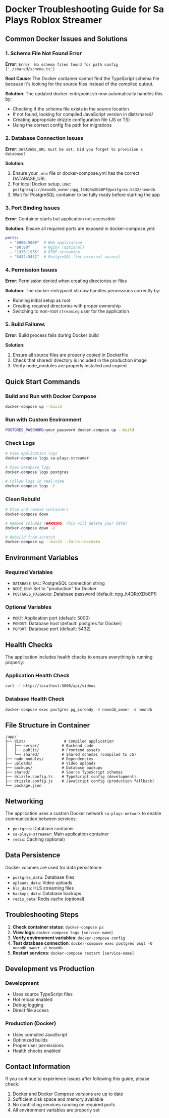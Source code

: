 # Docker Troubleshooting Guide for Sa Plays Roblox Streamer

## Common Docker Issues and Solutions

### 1. Schema File Not Found Error
**Error**: `Error  No schema files found for path config ['./shared/schema.ts']`

**Root Cause**: The Docker container cannot find the TypeScript schema file because it's looking for the source files instead of the compiled output.

**Solution**: The updated docker-entrypoint.sh now automatically handles this by:
- Checking if the schema file exists in the source location
- If not found, looking for compiled JavaScript version in dist/shared/
- Creating appropriate drizzle configuration file (JS or TS)
- Using the correct config file path for migrations

### 2. Database Connection Issues
**Error**: `DATABASE_URL must be set. Did you forget to provision a database?`

**Solution**:
1. Ensure your `.env` file or docker-compose.yml has the correct DATABASE_URL
2. For local Docker setup, use: `postgresql://neondb_owner:npg_lt4QRoXDb8Pf@postgres:5432/neondb`
3. Wait for PostgreSQL container to be fully ready before starting the app

### 3. Port Binding Issues
**Error**: Container starts but application not accessible

**Solution**:
Ensure all required ports are exposed in docker-compose.yml:
```yaml
ports:
  - "5000:5000"  # Web application
  - "80:80"      # Nginx (optional)
  - "1935:1935"  # RTMP streaming
  - "5432:5432"  # PostgreSQL (for external access)
```

### 4. Permission Issues
**Error**: Permission denied when creating directories or files

**Solution**: The docker-entrypoint.sh now handles permissions correctly by:
- Running initial setup as root
- Creating required directories with proper ownership
- Switching to non-root `streaming` user for the application

### 5. Build Failures
**Error**: Build process fails during Docker build

**Solution**:
1. Ensure all source files are properly copied in Dockerfile
2. Check that shared/ directory is included in the production image
3. Verify node_modules are properly installed and copied

## Quick Start Commands

### Build and Run with Docker Compose
```bash
docker-compose up --build
```

### Run with Custom Environment
```bash
POSTGRES_PASSWORD=your_password docker-compose up --build
```

### Check Logs
```bash
# View application logs
docker-compose logs sa-plays-streamer

# View database logs  
docker-compose logs postgres

# Follow logs in real-time
docker-compose logs -f
```

### Clean Rebuild
```bash
# Stop and remove containers
docker-compose down

# Remove volumes (WARNING: This will delete your data)
docker-compose down -v

# Rebuild from scratch
docker-compose up --build --force-recreate
```

## Environment Variables

### Required Variables
- `DATABASE_URL`: PostgreSQL connection string
- `NODE_ENV`: Set to "production" for Docker
- `POSTGRES_PASSWORD`: Database password (default: npg_lt4QRoXDb8Pf)

### Optional Variables
- `PORT`: Application port (default: 5000)
- `PGHOST`: Database host (default: postgres for Docker)
- `PGPORT`: Database port (default: 5432)

## Health Checks

The application includes health checks to ensure everything is running properly:

### Application Health Check
```bash
curl -f http://localhost:5000/api/videos
```

### Database Health Check
```bash
docker-compose exec postgres pg_isready -U neondb_owner -d neondb
```

## File Structure in Container

```
/app/
├── dist/                 # Compiled application
│   ├── server/          # Backend code
│   ├── public/          # Frontend assets
│   └── shared/          # Shared schemas (compiled to JS)
├── node_modules/        # Dependencies
├── uploads/             # Video uploads
├── backups/             # Database backups
├── shared/              # Source TypeScript schemas
├── drizzle.config.ts    # TypeScript config (development)
├── drizzle.config.js    # JavaScript config (production fallback)
└── package.json
```

## Networking

The application uses a custom Docker network `sa-plays-network` to enable communication between services:
- `postgres`: Database container
- `sa-plays-streamer`: Main application container
- `redis`: Caching (optional)

## Data Persistence

Docker volumes are used for data persistence:
- `postgres_data`: Database files
- `uploads_data`: Video uploads
- `hls_data`: HLS streaming files
- `backups_data`: Database backups
- `redis_data`: Redis cache (optional)

## Troubleshooting Steps

1. **Check container status**: `docker-compose ps`
2. **View logs**: `docker-compose logs [service-name]`
3. **Verify environment variables**: `docker-compose config`
4. **Test database connection**: `docker-compose exec postgres psql -U neondb_owner -d neondb`
5. **Restart services**: `docker-compose restart [service-name]`

## Development vs Production

### Development
- Uses source TypeScript files
- Hot reload enabled
- Debug logging
- Direct file access

### Production (Docker)
- Uses compiled JavaScript
- Optimized builds
- Proper user permissions
- Health checks enabled

## Contact Information

If you continue to experience issues after following this guide, please check:
1. Docker and Docker Compose versions are up to date
2. Sufficient disk space and memory available
3. No conflicting services running on required ports
4. All environment variables are properly set